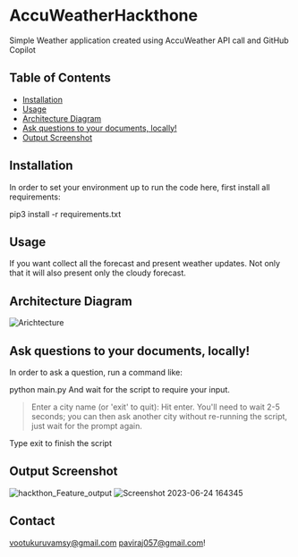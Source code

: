 # AccuWeatherHackthone
Simple Weather application created using AccuWeather API call and GitHub Copilot

## Table of Contents
- [Installation](#installation)
- [Usage](#usage)
- [Architecture Diagram](#architecturediagram)
- [Ask questions to your documents, locally!](#Askquestionstoyourdocuments,locally!)
- [Output Screenshot](#outputscreenshot)
  

## Installation
In order to set your environment up to run the code here, first install all requirements:

pip3 install -r requirements.txt

## Usage
If you want collect all the forecast and present weather updates. Not only that it will also present only the cloudy forecast.

## Architecture Diagram
![Arichtecture](https://github.com/vamsy1993/AccuWeatherHackthone/assets/49802898/400930e5-dda9-4e0a-b322-2bb22eb7a0c1)


## Ask questions to your documents, locally!
In order to ask a question, run a command like:

python main.py
And wait for the script to require your input.

> Enter a city name (or 'exit' to quit):
Hit enter. You'll need to wait 2-5 seconds; you can then ask another city without re-running the script, just wait for the prompt again.

Type exit to finish the script

## Output Screenshot
![hackthon_Feature_output](https://github.com/vamsy1993/AccuWeatherHackthone/assets/49802898/4cbe32fb-174d-4923-8a4d-ce6a53242116)
![Screenshot 2023-06-24 164345](https://github.com/vamsy1993/AccuWeatherHackthone/assets/49802898/75ff879a-dc99-4c34-833a-e7455bf870a4)

## Contact
vootukuruvamsy@gmail.com 
paviraj057@gmail.com!


